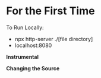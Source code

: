 # For the First Time

To Run Locally:
- npx http-server ./[file directory] 
- localhost:8080 

**Instrumental**

**Changing the Source**

